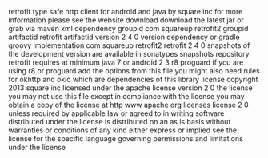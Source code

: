 retrofit type safe http client for android and java by square inc for more information please see the website download download the latest jar or grab via maven xml dependency groupid com squareup retrofit2 groupid artifactid retrofit artifactid version 2 4 0 version dependency or gradle groovy implementation com squareup retrofit2 retrofit 2 4 0 snapshots of the development version are available in sonatypes snapshots repository retrofit requires at minimum java 7 or android 2 3 r8 proguard if you are using r8 or proguard add the options from this file you might also need rules for okhttp and okio which are dependencies of this library license copyright 2013 square inc licensed under the apache license version 2 0 the license you may not use this file except in compliance with the license you may obtain a copy of the license at http www apache org licenses license 2 0 unless required by applicable law or agreed to in writing software distributed under the license is distributed on an as is basis without warranties or conditions of any kind either express or implied see the license for the specific language governing permissions and limitations under the license
